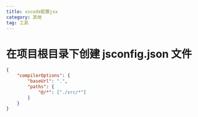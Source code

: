 ```yaml
---
title: vscode配置jsx
category: 其他
tag: 工具
---
```


# 在项目根目录下创建 jsconfig.json 文件

```json
{
    "compilerOptions": {
        "baseUrl": ".",
        "paths": {
            "@/*": ["./src/*"]
        }
    }
}
```
